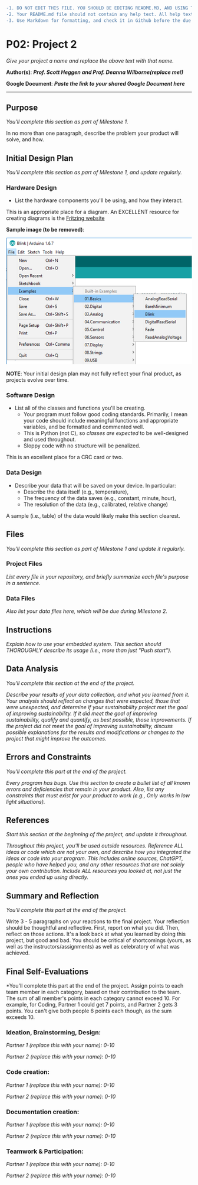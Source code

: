 ```diff
-1. DO NOT EDIT THIS FILE. YOU SHOULD BE EDITING README.MD, AND USING THIS AS A REFERENCE ONLY!
-2. Your README.md file should not contain any help text. All help text is in italics.
-3. Use Markdown for formatting, and check it in Github before the due date for issues. 
```

# P02: Project 2
*Give your project a name and replace the above text with that name.*

**Author(s)**: __*Prof. Scott Heggen and Prof. Deanna Wilborne(replace me!)*__

**Google Document**: __*Paste the link to your shared Google Document here*__

---
## Purpose
*You'll complete this section as part of Milestone 1.*

In no more than one paragraph, describe the problem your product will solve, and how.

## Initial Design Plan
*You'll complete this section as part of Milestone 1, and update regularly.*

### Hardware Design
- List the hardware components you'll be using, and how they interact. 
  
This is an appropriate place for a diagram. An EXCELLENT resource 
for creating diagrams is the [Fritzing website](http://fritzing.org/home/ "Fritzing website")

**Sample image (to be removed)**:

![A sample image to show how to add one to a repo](images/example.png "A sample image. This is the text that appears.")

**NOTE**: Your initial design plan may not fully reflect your final product,
as projects evolve over time.

### Software Design
- List all of the classes and functions you'll be creating.
  - Your program must follow good coding standards. 
  Primarily, I mean your code should include meaningful functions 
  and appropriate variables, and be formatted and commented well. 
  - This is Python (not C), so *classes are expected* to be well-designed and used throughout.
  - Sloppy code with no structure will be penalized. 

This is an excellent place for a CRC card or two.

### Data Design
- Describe your data that will be saved on your device. In particular:
  - Describe the data itself (e.g., temperature), 
  - The frequency of the data saves (e.g., constant, minute, hour), 
  - The resolution of the data (e.g., calibrated, relative change)

A sample (i.e., table) of the data would likely make this section clearest.

## Files
*You'll complete this section as part of Milestone 1 and update it regularly.*

### Project Files
*List every file in your repository, and briefly summarize each file's purpose in a sentence.*

### Data Files
*Also list your data files here, which will be due during Milestone 2.*

## Instructions
*Explain how to use your embedded system. This section should THOROUGHLY describe its usage (i.e., more than just "Push start").*

## Data Analysis
*You'll complete this section at the end of the project.*

*Describe your results of your data collection, and what you learned from it. Your analysis should reflect on changes that were expected, those that were unexpected, and determine if your sustainability project met the goal of improving sustainability. If it did meet the goal of improving sustainability, qualify and quantify, as best possible, those improvements. If the project did not meet the goal of improving sustainability, discuss possible explanations for the results and modifications or changes to the project that might improve the outcomes.*

## Errors and Constraints
*You'll complete this part at the end of the project.*

*Every program has bugs. Use this section to create a bullet list of
all known errors and deficiencies that remain in your product. 
Also, list any constraints that must exist for your product to work 
(e.g., Only works in low light situations).*

## References
*Start this section at the beginning of the project, and update it throughout.*

*Throughout this project, you'll be used outside resources.
Reference ALL ideas or code which are not your own, and describe how you integrated the ideas or code into your program. This includes
online sources, ChatGPT, people who have helped you, and any other resources that
are not solely your own contribution. Include ALL resources you
looked at, not just the ones you ended up using directly.*

## Summary and Reflection
*You'll complete this part at the end of the project.*

Write 3 - 5 paragraphs on your reactions to the final project. 
Your reflection should be thoughtful and reflective. 
First, report on what you did. Then, reflect on those actions. 
It's a look back at what you learned by doing this project, but good and bad. 
You should be critical of shortcomings (yours, as well as the instructors/assignments) 
as well as celebratory of what was achieved.

## Final Self-Evaluations
*You'll complete this part at the end of the project. 
Assign points to each team member in each category, based on their contribution to the team. 
The sum of all member's points in each category cannot exceed 10. 
For example, for Coding, Partner 1 could get 7 points, and Partner 2 gets 3 points. 
You can't give both people 6 points each though, as the sum exceeds 10.

### Ideation, Brainstorming, Design:

*Partner 1 (replace this with your name): 0-10*

*Partner 2 (replace this with your name): 0-10*

### Code creation: 

*Partner 1 (replace this with your name): 0-10*

*Partner 2 (replace this with your name): 0-10*

### Documentation creation:

*Partner 1 (replace this with your name): 0-10*

*Partner 2 (replace this with your name): 0-10*

### Teamwork & Participation:

*Partner 1 (replace this with your name): 0-10*

*Partner 2 (replace this with your name): 0-10*

